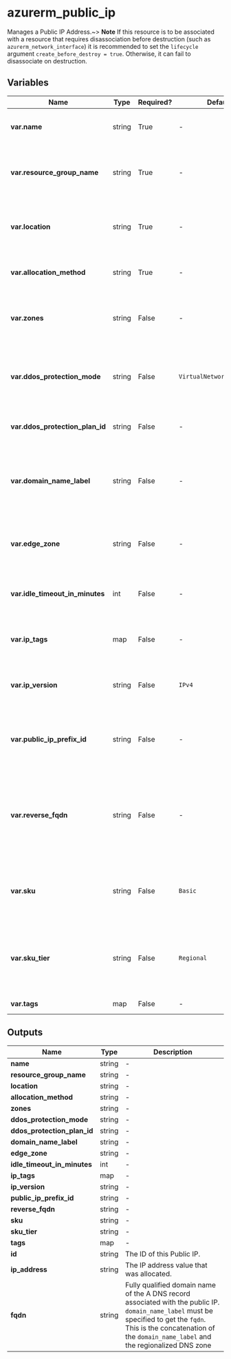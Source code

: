 # azurerm_public_ip

Manages a Public IP Address.~> **Note** If this resource is to be associated with a resource that requires disassociation before destruction (such as `azurerm_network_interface`) it is recommended to set the `lifecycle` argument `create_before_destroy = true`. Otherwise, it can fail to disassociate on destruction.

## Variables

| Name | Type | Required? | Default  | possible values | Description |
| ---- | ---- | --------- | -------- | ----------- | ----------- |
| **var.name** | string | True | -  |  -  | Specifies the name of the Public IP. Changing this forces a new Public IP to be created. | 
| **var.resource_group_name** | string | True | -  |  -  | The name of the Resource Group where this Public IP should exist. Changing this forces a new Public IP to be created. | 
| **var.location** | string | True | -  |  -  | Specifies the supported Azure location where the Public IP should exist. Changing this forces a new resource to be created. | 
| **var.allocation_method** | string | True | -  |  `Static`, `Dynamic`  | Defines the allocation method for this IP address. Possible values are `Static` or `Dynamic`. | 
| **var.zones** | string | False | -  |  -  | A collection containing the availability zone to allocate the Public IP in. Changing this forces a new resource to be created. | 
| **var.ddos_protection_mode** | string | False | `VirtualNetworkInherited`  |  `Disabled`, `Enabled`, `VirtualNetworkInherited`  | The DDoS protection mode of the public IP. Possible values are `Disabled`, `Enabled`, and `VirtualNetworkInherited`. Defaults to `VirtualNetworkInherited`. | 
| **var.ddos_protection_plan_id** | string | False | -  |  -  | The ID of DDoS protection plan associated with the public IP. | 
| **var.domain_name_label** | string | False | -  |  -  | Label for the Domain Name. Will be used to make up the FQDN. If a domain name label is specified, an A DNS record is created for the public IP in the Microsoft Azure DNS system. | 
| **var.edge_zone** | string | False | -  |  -  | Specifies the Edge Zone within the Azure Region where this Public IP should exist. Changing this forces a new Public IP to be created. | 
| **var.idle_timeout_in_minutes** | int | False | -  |  -  | Specifies the timeout for the TCP idle connection. The value can be set between 4 and 30 minutes. | 
| **var.ip_tags** | map | False | -  |  -  | A mapping of IP tags to assign to the public IP. Changing this forces a new resource to be created. | 
| **var.ip_version** | string | False | `IPv4`  |  -  | The IP Version to use, IPv6 or IPv4. Changing this forces a new resource to be created. Defaults to `IPv4`. | 
| **var.public_ip_prefix_id** | string | False | -  |  -  | If specified then public IP address allocated will be provided from the public IP prefix resource. Changing this forces a new resource to be created. | 
| **var.reverse_fqdn** | string | False | -  |  -  | A fully qualified domain name that resolves to this public IP address. If the reverseFqdn is specified, then a PTR DNS record is created pointing from the IP address in the in-addr.arpa domain to the reverse FQDN. | 
| **var.sku** | string | False | `Basic`  |  -  | The SKU of the Public IP. Accepted values are `Basic` and `Standard`. Defaults to `Basic`. Changing this forces a new resource to be created. | 
| **var.sku_tier** | string | False | `Regional`  |  `Regional`, `Global`  | The SKU Tier that should be used for the Public IP. Possible values are `Regional` and `Global`. Defaults to `Regional`. Changing this forces a new resource to be created. | 
| **var.tags** | map | False | -  |  -  | A mapping of tags to assign to the resource. | 



## Outputs

| Name | Type | Description |
| ---- | ---- | --------- | 
| **name** | string  | - | 
| **resource_group_name** | string  | - | 
| **location** | string  | - | 
| **allocation_method** | string  | - | 
| **zones** | string  | - | 
| **ddos_protection_mode** | string  | - | 
| **ddos_protection_plan_id** | string  | - | 
| **domain_name_label** | string  | - | 
| **edge_zone** | string  | - | 
| **idle_timeout_in_minutes** | int  | - | 
| **ip_tags** | map  | - | 
| **ip_version** | string  | - | 
| **public_ip_prefix_id** | string  | - | 
| **reverse_fqdn** | string  | - | 
| **sku** | string  | - | 
| **sku_tier** | string  | - | 
| **tags** | map  | - | 
| **id** | string  | The ID of this Public IP. | 
| **ip_address** | string  | The IP address value that was allocated. | 
| **fqdn** | string  | Fully qualified domain name of the A DNS record associated with the public IP. `domain_name_label` must be specified to get the `fqdn`. This is the concatenation of the `domain_name_label` and the regionalized DNS zone | 